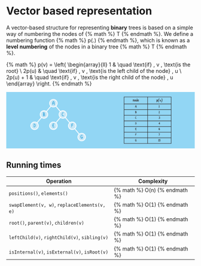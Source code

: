 # Vector based representation

A vector-based structure for representing **binary** trees is based on a simple way of numbering the nodes of {% math %} T {% endmath %}. We define a numbering function {% math %} p(.) {% endmath %}, which is known as a **level numbering** of the nodes in a binary tree {% math %} T {% endmath %}.

{% math %}
p(v) = \left\{
        \begin{array}{ll}
            1 & \quad \text{if} \, v \, \text{is the root} \\
            2p(u) & \quad \text{if} \, v \, \text{is the left child of the node} \, u \\
            2p(u) + 1 & \quad \text{if} \, v \, \text{is the right child of the node} \, u
        \end{array}
    \right.
{% endmath %}

![Vector Tree](assets/vector-tree-wide.png)

## Running times
| Operation | Complexity |
| --------- | ---------- |
| `positions()`, `elements()` | {% math %} O(n) {% endmath %} |
| `swapElement(v, w)`, `replaceElements(v, e)` | {% math %} O(1) {% endmath %} |
| `root()`, `parent(v)`, `children(v)` | {% math %} O(1) {% endmath %} |
| `leftChild(v)`, `rightChild(v)`, `sibling(v)` | {% math %} O(1) {% endmath %} |
| `isInternal(v)`, `isExternal(v)`, `isRoot(v)` | {% math %} O(1) {% endmath %} |